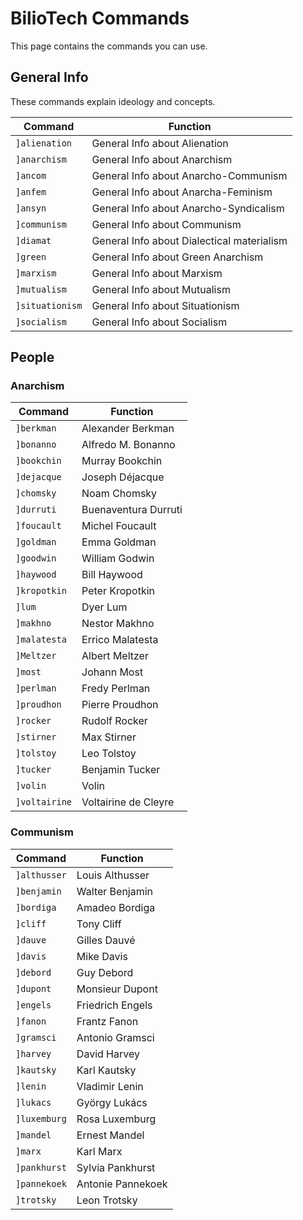 # BilioTech Commands

This page contains the commands you can use. 

## General Info

These commands explain ideology and concepts.

| Command | Function |
| -------- | -------- |
| ```]alienation```   | General Info about Alienation   |
| ```]anarchism```   | General Info about Anarchism   |
| ```]ancom```  | General Info about Anarcho-Communism   |
| ```]anfem```   | General Info about Anarcha-Feminism   |
| ```]ansyn```   | General Info about Anarcho-Syndicalism   |
| ```]communism```   | General Info about Communism   |
| ```]diamat```   | General Info about Dialectical materialism   |
| ```]green```   | General Info about Green Anarchism   |
| ```]marxism```  | General Info about Marxism   |
| ```]mutualism```  | General Info about Mutualism  |
| ```]situationism```   | General Info about Situationism   |
| ```]socialism```   | General Info about Socialism   |

## People

### Anarchism

| Command | Function |
| -------- | -------- |
| ```]berkman```   | Alexander Berkman   |
| ```]bonanno```  | Alfredo M. Bonanno   |
| ```]bookchin```   | Murray Bookchin   |
| ```]dejacque```   | Joseph Déjacque   |
| ```]chomsky```  | Noam Chomsky   |
| ```]durruti```   | Buenaventura Durruti   |
| ```]foucault```   | Michel Foucault   |
| ```]goldman```  | Emma Goldman   |
| ```]goodwin```  | William Godwin   |
| ```]haywood```  | Bill Haywood   |
| ```]kropotkin```   | Peter Kropotkin   |
| ```]lum```   | Dyer Lum   |
| ```]makhno```   | Nestor Makhno   |
| ```]malatesta```   | Errico Malatesta   |
| ```]Meltzer```   | Albert Meltzer   |
| ```]most```   | Johann Most   |
| ```]perlman```  | Fredy Perlman   |
| ```]proudhon```  | Pierre Proudhon   |
| ```]rocker```  | Rudolf Rocker   |
| ```]stirner```   | Max Stirner   |
| ```]tolstoy```  | Leo Tolstoy   |
| ```]tucker```   | Benjamin Tucker   |
| ```]volin```  | Volin   |
| ```]voltairine```   | Voltairine de Cleyre   |



### Communism

| Command | Function |
| -------- | -------- |
| ```]althusser```   | Louis Althusser   |
| ```]benjamin```  | Walter Benjamin   |
| ```]bordiga```   | Amadeo Bordiga   |
| ```]cliff```   | Tony Cliff   |
| ```]dauve```  | Gilles Dauvé   |
| ```]davis```   | Mike Davis   |
| ```]debord```   | Guy Debord   |
| ```]dupont```  | Monsieur Dupont   |
| ```]engels```  | Friedrich Engels   |
| ```]fanon```  | Frantz Fanon   |
| ```]gramsci```   | Antonio Gramsci   |
| ```]harvey```   | David Harvey   |
| ```]kautsky```   | Karl Kautsky   |
| ```]lenin```   | Vladimir Lenin   |
| ```]lukacs```   | György Lukács   |
| ```]luxemburg```  | Rosa Luxemburg   |
| ```]mandel```  | Ernest Mandel   |
| ```]marx```  | Karl Marx   |
| ```]pankhurst```  | Sylvia Pankhurst   |
| ```]pannekoek```   | Antonie Pannekoek   |
| ```]trotsky```   | Leon Trotsky   |
